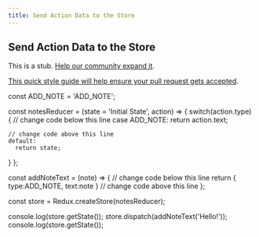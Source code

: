 ```yaml
---
title: Send Action Data to the Store
---
```

## Send Action Data to the Store

This is a stub. <a href='https://github.com/freecodecamp/guides/tree/master/src/pages/certifications/front-end-libraries/redux/send-action-data-to-the-store/index.md' target='_blank' rel='nofollow'>Help our community expand it</a>.

<a href='https://github.com/freecodecamp/guides/blob/master/README.md' target='_blank' rel='nofollow'>This quick style guide will help ensure your pull request gets accepted</a>.

<!-- The article goes here, in GitHub-flavored Markdown. Feel free to add YouTube videos, images, and CodePen/JSBin embeds  -->
const ADD_NOTE = 'ADD_NOTE';

const notesReducer = (state = 'Initial State', action) => {
  switch(action.type) {
    // change code below this line
    case ADD_NOTE:
      return action.text;
      
    // change code above this line
    default:
      return state;
  }
};

const addNoteText = (note) => {
  // change code below this line
  return {
    type:ADD_NOTE,
    text:note
  }
  // change code above this line
};

const store = Redux.createStore(notesReducer);

console.log(store.getState());
store.dispatch(addNoteText('Hello!'));
console.log(store.getState());
